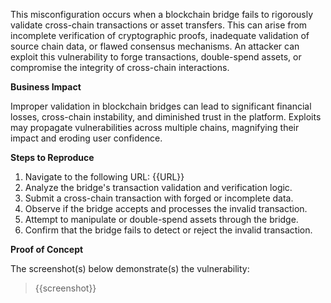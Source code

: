 This misconfiguration occurs when a blockchain bridge fails to rigorously validate cross-chain transactions or asset transfers. This can arise from incomplete verification of cryptographic proofs, inadequate validation of source chain data, or flawed consensus mechanisms. An attacker can exploit this vulnerability to forge transactions, double-spend assets, or compromise the integrity of cross-chain interactions.

**Business Impact**  

Improper validation in blockchain bridges can lead to significant financial losses, cross-chain instability, and diminished trust in the platform. Exploits may propagate vulnerabilities across multiple chains, magnifying their impact and eroding user confidence.

**Steps to Reproduce** 

1. Navigate to the following URL: {{URL}}
1. Analyze the bridge's transaction validation and verification logic.  
2. Submit a cross-chain transaction with forged or incomplete data.  
3. Observe if the bridge accepts and processes the invalid transaction.  
4. Attempt to manipulate or double-spend assets through the bridge.  
5. Confirm that the bridge fails to detect or reject the invalid transaction.

**Proof of Concept**

The screenshot(s) below demonstrate(s) the vulnerability:
>
> {{screenshot}}
